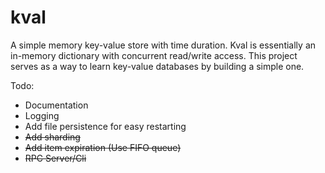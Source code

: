 # kval
A simple memory key-value store with time duration. Kval is essentially an in-memory dictionary with concurrent read/write access.
This project serves as a way to learn key-value databases by building a simple one. 

Todo:

* Documentation
* Logging
* Add file persistence for easy restarting
* ~~Add sharding~~
* ~~Add item expiration (Use FIFO queue)~~
* ~~RPC Server/Cli~~


